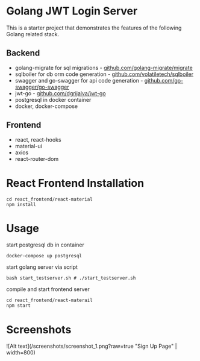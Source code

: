 # Golang JWT Login Server

This is a starter project that demonstrates the features of the following Golang related stack.

## Backend
- golang-migrate for sql migrations - [github.com/golang-migrate/migrate](https://github.com/golang-migrate/migrate)
- sqlboiler for db orm code generation - [github.com/volatiletech/sqlboiler](https://github.com/volatiletech/sqlboiler)
- swagger and go-swagger for api code generation - [github.com/go-swagger/go-swagger](https://github.com/go-swagger/go-swagger)
- jwt-go - [github.com/dgrijalva/jwt-go](https://github.com/dgrijalva/jwt-go)
- postgresql in docker container
- docker, docker-compose

## Frontend
- react, react-hooks
- material-ui
- axios
- react-router-dom

# React Frontend Installation
```
cd react_frontend/react-material
npm install
```

# Usage

start postgresql db in container 
```
docker-compose up postgresql
```

start golang server via script
```
bash start_testserver.sh # ./start_testserver.sh
```

compile and start frontend server
```
cd react_frontend/react-materail
npm start
```

# Screenshots

![Alt text](/screenshots/screenshot_1.png?raw=true "Sign Up Page" | width=800)
